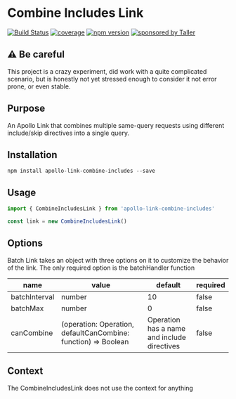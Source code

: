 # Combine Includes Link

[![Build Status](https://travis-ci.org/lucasconstantino/apollo-link-combine-includes.svg?branch=master)](https://travis-ci.org/lucasconstantino/apollo-link-combine-includes)
[![coverage](https://img.shields.io/codecov/c/github/lucasconstantino/graphql-resolvers.svg?style=flat-square)](https://codecov.io/github/lucasconstantino/apollo-link-combine-includes)
[![npm version](https://img.shields.io/npm/v/apollo-link-combine-includes.svg?style=flat-square)](https://www.npmjs.com/package/apollo-link-combine-includes)
[![sponsored by Taller](https://raw.githubusercontent.com/TallerWebSolutions/tallerwebsolutions.github.io/master/sponsored-by-taller.png)](https://taller.net.br/en/)

## ⚠️ Be careful

This project is a crazy experiment, did work with a quite complicated scenario, but is honestly not
yet stressed enough to consider it not error prone, or even stable.

## Purpose

An Apollo Link that combines multiple same-query requests using different
include/skip directives into a single query.

## Installation

`npm install apollo-link-combine-includes --save`

## Usage

```js
import { CombineIncludesLink } from 'apollo-link-combine-includes'

const link = new CombineIncludesLink()
```

## Options

Batch Link takes an object with three options on it to customize the behavior of the link. The only required option is the batchHandler function

| name          | value                                                          | default                                     | required |
| ------------- | -------------------------------------------------------------- | ------------------------------------------- | -------- |
| batchInterval | number                                                         | 10                                          | false    |
| batchMax      | number                                                         | 0                                           | false    |
| canCombine    | (operation: Operation, defaultCanCombine: function) => Boolean | Operation has a name and include directives | false    |

## Context

The CombineIncludesLink does not use the context for anything
